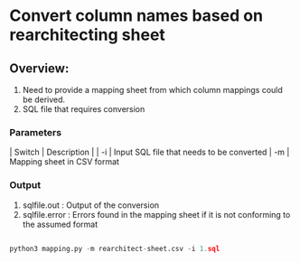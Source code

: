# Convert column names based on rearchitecting sheet

## Overview:

1. Need to provide a mapping sheet from which column mappings could be derived.
2. SQL file that requires conversion

### Parameters

| Switch | Description |
| -i | Input SQL file that needs to be converted
| -m | Mapping sheet in CSV format

### Output

1. sqlfile.out : Output of the conversion
2. sqlfile.error : Errors found in the mapping sheet if it is not conforming to the assumed format

```python

python3 mapping.py -m rearchitect-sheet.csv -i 1.sql

```